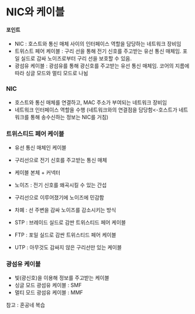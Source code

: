 # NIC와 케이블

#### 포인트

- NIC : 호스트와 통신 매체 사이의 인터페이스 역할을 담당하는 네트워크 장비임
- 트위스트 페어 케이블 : 구리 선을 통해 전기 신호를 주고받는 유선 통신 매체임. 포일 실드로 감싸 노이즈로부터 구리 선을 보호할 수 있음.
- 광섬유 케이블 : 광섬유를 통해 광신호를 주고받는 유선 통신 매체임. 코어의 지름에 따라 싱글 모드와 멀티 모드로 나뉨

### NIC

- 호스트와 통신 매체를 연결하고, MAC 주소가 부여되는 네트워크 장비임
- 네트워크 인터페이스 역할을 수행 (네트워크와의 연결점을 담당함<-호스트가 네트워크를 통해 송수신하는 정보는 NIC를 거침)

### 트위스티드 페어 케이블

- 유선 통신 매체인 케이블
- 구리선으로 전기 신호를 주고받는 통신 매체
- 케이블 본체 + 커넥터
- 노이즈 : 전기 신호를 왜곡시킬 수 있는 간섭
- 구리선으로 이루어졌기에 노이즈에 민감함
- 차폐 : 선 주변을 감싸 노이즈를 감소시키는 방식

- STP : 브레이드 실드로 감싼 트위스티드 페어 케이블
- FTP : 포일 실드로 감싼 트위스티드 페어 케이블
- UTP : 아무것도 감싸지 않은 구리선만 있는 케이블

### 광섬유 케이블

- 빛(광신호)을 이용해 정보를 주고받는 케이블
- 싱글 모드 광섬유 케이블 : SMF
- 멀티 모드 광섬유 케이블 : MMF

참고 : 혼공네 복습
